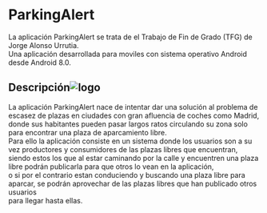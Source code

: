 # ParkingAlert
La aplicación ParkingAlert se trata de el Trabajo de Fin de Grado (TFG) de Jorge Alonso Urrutia.  
Una aplicación desarrollada para moviles con sistema operativo Android desde Android 8.0.  

## Descripción![logo](https://user-images.githubusercontent.com/56297403/190227780-96a5662e-de40-4579-8404-6d3b8ffae0fa.PNG)

La aplicación ParkingAlert nace de intentar dar una solución al problema de escasez de plazas en ciudades con gran afluencia de coches como Madrid,  
donde sus habitantes pueden pasar largos ratos circulando su zona solo para encontrar una plaza de aparcamiento libre.  
Para ello la aplicación consiste en un sistema donde los usuarios son a su vez productores y consumidores de las plazas libres que encuentran,  
siendo estos los que al estar caminando por la calle y encuentren una plaza libre podrán publicarla para que otros lo vean en la aplicación,  
o si por el contrario estan conduciendo y buscando una plaza libre para aparcar, se podrán aprovechar de las plazas libres que han publicado otros usuarios  
para llegar hasta ellas.


